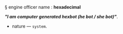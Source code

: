 § engine officer name : **hexadecimal**

_**"I am computer generated hexbot (he bot / she bot)"**_.

- nature — `system`.
